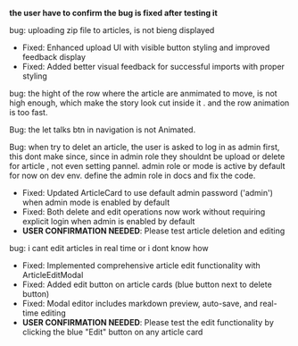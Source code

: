 **the user have to confirm the bug is fixed after testing it**


bug: uploading zip file to articles, is not bieng displayed
- Fixed: Enhanced upload UI with visible button styling and improved feedback display
- Fixed: Added better visual feedback for successful imports with proper styling



bug: the hight of the row where the article are anmimated to move, is not high enough, which make the story look cut inside it . and the row animation is too fast.


Bug: the let talks btn in navigation is not Animated.


Bug: when try to delet an article, the user is asked to log in as admin first, this dont make since, since in admin role they shouldnt be upload or delete for article , not even setting pannel. admin role or mode is active by default for now on dev env. define the admin role in docs and fix the code.
- Fixed: Updated ArticleCard to use default admin password ('admin') when admin mode is enabled by default
- Fixed: Both delete and edit operations now work without requiring explicit login when admin is enabled by default
- **USER CONFIRMATION NEEDED**: Please test article deletion and editing

bug: i cant edit articles in real time or i dont know how
- Fixed: Implemented comprehensive article edit functionality with ArticleEditModal
- Fixed: Added edit button on article cards (blue button next to delete button)
- Fixed: Modal editor includes markdown preview, auto-save, and real-time editing
- **USER CONFIRMATION NEEDED**: Please test the edit functionality by clicking the blue "Edit" button on any article card
